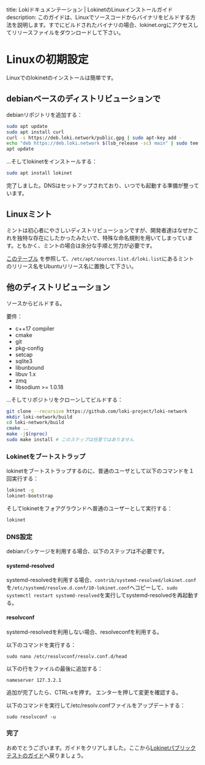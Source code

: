 title: Lokiドキュメンテーション | LokinetのLinuxインストールガイド
description: このガイドは、Linuxでソースコードからバイナリをビルドする方法を説明します。すでにビルドされたバイナリの場合、lokinet.orgにアクセスしてリリースファイルをダウンロードして下さい。

# Linuxの初期設定

Linuxでのlokinetのインストールは簡単です。

## debianベースのディストリビューションで

debianリポジトリを追加する：

```bash
sudo apt update 
sudo apt install curl 
curl -s https://deb.loki.network/public.gpg | sudo apt-key add -
echo "deb https://deb.loki.network $(lsb_release -sc) main" | sudo tee /etc/apt/sources.list.d/loki.list
apt update
```

...そしてlokinetをインストールする：

```bash
sudo apt install lokinet
```

完了しました。DNSはセットアップされており、いつでも起動する準備が整っています。

## Linuxミント

ミントは初心者にやさしいディストリビューションですが、開発者達はなぜかこれを独特な存在にしたかったみたいで、特殊な命名規則を用いてしまっています。ともかく、ミントの場合は余分な手順と労力が必要です。

[このテーブル](https://linuxmint.com/download_all.php) を参照して、`/etc/apt/sources.list.d/loki.list`にあるミントのリリース名をUbuntuリリース名に置換して下さい。

## 他のディストリビューション

ソースからビルドする。

要件：

* c++17 compiler
* cmake
* git
* pkg-config
* setcap
* sqlite3
* libunbound
* libuv 1.x
* zmq
* libsodium >= 1.0.18 

...そしてリポジトリをクローンしてビルドする：


```bash
git clone --recursive https://github.com/loki-project/loki-network
mkdir loki-network/build
cd loki-network/build
cmake ..
make -j$(nproc)
sudo make install # このステップは任意ではありません
```

### Lokinetをブートストラップ

lokinetをブートストラップするのに、普通のユーザとして以下のコマンドを１回実行する：

```bash
lokinet -g
lokinet-bootstrap
```

そしてlokinetをフォアグラウンドへ普通のユーザーとして実行する：

```bash
lokinet
```

### DNS設定

debianパッケージを利用する場合、以下のステップは不必要です。

#### systemd-resolved

systemd-resolvedを利用する場合、`contrib/systemd-resolved/lokinet.conf`を`/etc/systemd/resolve.d.conf/10-lokinet.conf`へコピーして、`sudo systemctl restart systemd-resolved`を実行してsystemd-resolvedを再起動する。

#### resolvconf

systemd-resolvedを利用しない場合、resolveconfを利用する。

以下のコマンドを実行する：

```
sudo nano /etc/resolvconf/resolv.conf.d/head
```

以下の行をファイルの最後に追加する：

```
nameserver 127.3.2.1
```

追加が完了したら、CTRL-xを押す。
エンターを押して変更を確認する。

以下のコマンドを実行して/etc/resolv.confファイルをアップデートする：

```
sudo resolvconf -u
```
### 完了

おめでとうございます。ガイドをクリアしました。ここから[Lokinetパブリックテストのガイド](../PublicTestingGuide/#2-accessing-snapps)へ戻りましょう。
